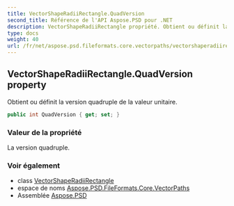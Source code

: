 ```yaml
---
title: VectorShapeRadiiRectangle.QuadVersion
second_title: Référence de l'API Aspose.PSD pour .NET
description: VectorShapeRadiiRectangle propriété. Obtient ou définit la version quadruple de la valeur unitaire.
type: docs
weight: 40
url: /fr/net/aspose.psd.fileformats.core.vectorpaths/vectorshaperadiirectangle/quadversion/
---
```

## VectorShapeRadiiRectangle.QuadVersion property

Obtient ou définit la version quadruple de la valeur unitaire.

```csharp
public int QuadVersion { get; set; }
```

### Valeur de la propriété

La version quadruple.

### Voir également

* class [VectorShapeRadiiRectangle](../)
* espace de noms [Aspose.PSD.FileFormats.Core.VectorPaths](../../vectorshaperadiirectangle/)
* Assemblée [Aspose.PSD](../../../)


